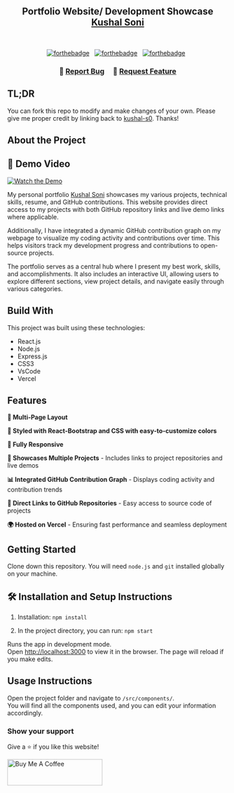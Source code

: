 
<h2 align="center">
  Portfolio Website/ Development Showcase<br/>
  <a href="https://portfolio1-blue-zeta.vercel.app/" target="_blank">Kushal Soni</a>
</h2>

<br/>

<center>

[![forthebadge](https://forthebadge.com/images/badges/built-with-love.svg)](https://forthebadge.com) &nbsp;
[![forthebadge](https://forthebadge.com/images/badges/made-with-javascript.svg)](https://forthebadge.com) &nbsp;
[![forthebadge](https://forthebadge.com/images/badges/open-source.svg)](https://forthebadge.com) &nbsp;

</center>

<h3 align="center">
    🔹
    <a href="https://github.com/kushal-s0/Portfolio/issues">Report Bug</a> &nbsp; &nbsp;
    🔹
    <a href="https://github.com/kushal-s0/Portfolio/issues">Request Feature</a>
</h3>

## TL;DR

You can fork this repo to modify and make changes of your own. Please give me proper credit by linking back to [kushal-s0](https://github.com/kushal-s0/Portfolio). Thanks!

## About the Project

## 🎥 Demo Video

[![Watch the Demo](https://img.shields.io/badge/▶-Watch%20Demo-red)](https://drive.google.com/file/d/1Z0XdRoZj3TsDFXav0gMUenIBq0q-RkPo/view?usp=sharing)


My personal portfolio <a href="https://portfolio1-blue-zeta.vercel.app/" target="_blank">Kushal Soni</a> showcases my various projects, technical skills, resume, and GitHub contributions. This website provides direct access to my projects with both GitHub repository links and live demo links where applicable.

Additionally, I have integrated a dynamic GitHub contribution graph on my webpage to visualize my coding activity and contributions over time. This helps visitors track my development progress and contributions to open-source projects.

The portfolio serves as a central hub where I present my best work, skills, and accomplishments. It also includes an interactive UI, allowing users to explore different sections, view project details, and navigate easily through various categories.

## Build With

This project was built using these technologies:

- React.js
- Node.js
- Express.js
- CSS3
- VsCode
- Vercel

## Features

**📖 Multi-Page Layout**

**🎨 Styled with React-Bootstrap and CSS with easy-to-customize colors**

**📱 Fully Responsive**

**🚀 Showcases Multiple Projects** - Includes links to project repositories and live demos

**📊 Integrated GitHub Contribution Graph** - Displays coding activity and contribution trends

**🔗 Direct Links to GitHub Repositories** - Easy access to source code of projects

**🌍 Hosted on Vercel** - Ensuring fast performance and seamless deployment

## Getting Started

Clone down this repository. You will need `node.js` and `git` installed globally on your machine.

## 🛠 Installation and Setup Instructions

1. Installation: `npm install`

2. In the project directory, you can run: `npm start`

Runs the app in development mode.\
Open [http://localhost:3000](http://localhost:3000) to view it in the browser.
The page will reload if you make edits.

## Usage Instructions

Open the project folder and navigate to `/src/components/`. <br/>
You will find all the components used, and you can edit your information accordingly.

### Show your support

Give a ⭐ if you like this website!

<a href="https://buymeacoffee.com/kushal.s0" target="_blank"><img src="https://cdn.buymeacoffee.com/buttons/v2/default-violet.png" alt="Buy Me A Coffee" height= "60px" width= "217px" ></a>




